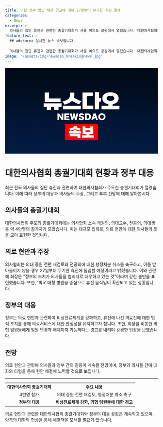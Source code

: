 ```yaml
---
title: 의협 정부 법인 해산 경고에 대해 27일부터 무기한 휴진 결정
categories:
  - News
excerpt: >
  의사들의 집단 휴진과 관련한 총궐기대회가 서울 여의도 공원에서 열렸습니다. 대한의사협회는 정부에게 의대 증원 재검토와 전공의 행정처분 취소를 촉구하며, 무기한 휴진을 예고했습니다. 대형 병원들을 중심으로 휴진 움직임이 확산되는 가운데, 정부는 비상진료체계를 강화하고 불법행위가 확인될 경우 법적 조치를 취할 것이라고 밝혔습니다.
feature_text: >
  ## adskorea 실시간 뉴스 속보입니다.

  의사들의 집단 휴진과 관련한 총궐기대회가 서울 여의도 공원에서 열렸습니다. 대한의사협회는 정부에게 의대 증원 재검토와 전공의 행정처분 취소를 촉구하며, 무기한 휴진을 예고했습니다. 대형 병원들을 중심으로 휴진 움직임이 확산되는 가운데, 정부는 비상진료체계를 강화하고 불법행위가 확인될 경우 법적 조치를 취할 것이라고 밝혔습니다.
image: '/assets/img/newsdao_breakingnews.jpg'
---
```


<p><img src="/assets/img/newsdao_breakingnews.jpg" alt="adskorea 속보" /></p>

<h1>대한의사협회 총궐기대회 현황과 정부 대응</h1>

<p data-ke-size="size16">최근 전국 의사들의 집단 휴진과 관련하여 대한의사협회가 주도한 총궐기대회가 열렸습니다. 이에 따라 정부의 대응과 의사들의 주장, 그리고 추후 전망에 대해 알아봅시다.</p>

<h2 data-ke-size="size26">의사들의 총궐기대회</h2>

<p data-ke-size="size16">대한의사협회 주도의 총궐기대회에는 의사협회 소속 개원의, 의대교수, 전공의, 의대생 등 약 4만명의 참가자가 모였습니다. 이는 대규모 집회로, 의료 현안에 대한 의사들의 뜻을 모아 표현한 것입니다.</p>

<h2 data-ke-size="size26">의료 현안과 주장</h2>

<p data-ke-size="size16">의사협회는 의대 증원 전면 재검토와 전공의에 대한 행정처분 취소를 촉구하고, 이를 받아들이지 않을 경우 27일부터 무기한 휴진에 돌입할 예정이라고 밝혔습니다. 이와 관련해 회장은 "정부의 조치가 의사들을 범죄자로 대우하고 있는 것"이라며 강한 불만을 표현했습니다. 또한, '빅5' 대형 병원을 중심으로 휴진 움직임이 확산되고 있는 상황입니다.</p>

<h2 data-ke-size="size26">정부의 대응</h2>

<p data-ke-size="size16">정부는 의료 현안과 관련하여 비상진료체계를 강화하고, 휴진에 나선 의료진에 대한 법적 조치를 통해 의료서비스에 대한 안정성을 유지하고자 합니다. 또한, 회장을 비롯한 의협 임원들에게 임원 변경과 해체까지 가능하다는 경고를 내리며 강경한 입장을 보였습니다.</p>

<h2 data-ke-size="size26">전망</h2>

<p data-ke-size="size16">의료 현안과 관련해 의사들과 정부 간의 갈등이 계속될 전망이며, 정부와 의사들 간에 대화와 타협을 통해 현안 해결에 노력할 것으로 보입니다.</p>

<hr>

<table>
<tbody>
<tr>
<td style="text-align: center; height: 17px;"><b>대한의사협회 총궐기대회</b></td>
<td style="text-align: center; height: 17px;"><b>주요 내용</b></td>
</tr>
<tr>
<td style="text-align: center;">4만명 참가</td>
<td style="text-align: center;">의대 증원 전면 재검토, 행정처분 취소 촉구</td>
</tr>
<tr>
<td style="text-align: center;"><b>정부의 대응</b></td>
<td style="text-align: center;"><b>비상진료체계 강화, 의협 임원들에 대한 경고</b></td>
</tr>
</tbody>
</table>

<p data-ke-size="size16">의료 현안과 관련한 대한의사협회 총궐기대회와 정부의 대응 상황은 계속되고 있으며, 양측의 대화와 협상을 통해 해결책을 모색할 필요가 있습니다.</p>

